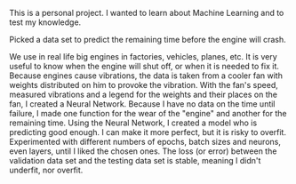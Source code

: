 This is a personal project. I wanted to learn about Machine Learning and to test my knowledge.

Picked a data set to predict the remaining time before the engine will crash.

We use in real life big engines in factories, vehicles, planes, etc. It is very useful to know when the engine will shut off, or when it is needed to fix it. Because engines cause vibrations, the data is taken from a cooler fan with weights distributed on him to provoke the vibration. With the fan's speed, measured vibrations and a legend for the weights and their places on the fan, I created a Neural Network. Because I have no data on the time until failure, I made one function for the wear of the "engine" and another for the remaining time. Using the Neural Network, I created a model who is predicting good enough. I can make it more perfect, but it is risky to overfit. Experimented with different numbers of epochs, batch sizes and neurons, even layers, until I liked the chosen ones.
The loss (or error) between the validation data set and the testing data set is stable, meaning I didn't underfit, nor overfit.
